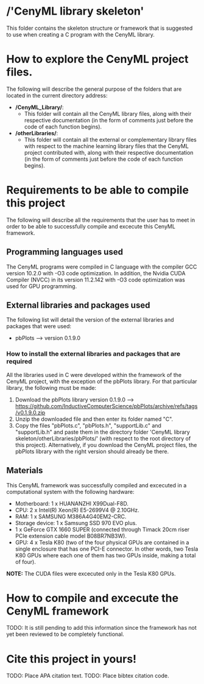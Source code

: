 # /'CenyML library skeleton'
This folder contains the skeleton structure or framework that is suggested to use when creating a C program with the CenyML library.

# How to explore the CenyML project files.
The following will describe the general purpose of the folders that are located in the current directory address:

- **/CenyML_Library/**:
    - This folder will contain all the CenyML library files, along with their respective documentation (in the form of comments just before the code of each function begins).
- **/otherLibraries/**:
    - This folder will contain all the external or complementary library files with respect to the machine learning library files that the CenyML project contributed with, along with their respective documentation (in the form of comments just before the code of each function begins).

# Requirements to be able to compile this project
The following will describe all the requirements that the user has to meet in order to be able to successfully compile and excecute this CenyML framework.

## Programming languages used
The CenyML programs were compiled in C language with the compiler GCC version 10.2.0 with -O3 code optimization. In addition, the Nvidia CUDA Compiler (NVCC) in its version 11.2.142 with -O3 code optimization was used for GPU programming.

## External libraries and packages used
The following list will detail the version of the external libraries and packages that were used:
- pbPlots --> version 0.1.9.0

### How to install the external libraries and packages that are required
All the libraries used in C were developed within the framework of the CenyML project, with the exception of the pbPlots library. For that particular library, the following must be made:

1. Download the pbPlots library version 0.1.9.0 --> https://github.com/InductiveComputerScience/pbPlots/archive/refs/tags/v0.1.9.0.zip
2. Unzip the downloaded file and then enter its folder named "C".
3. Copy the files "pbPlots.c", "pbPlots.h", "supportLib.c" and "supportLib.h" and paste them in the directory folder 'CenyML library skeleton/otherLibraries/pbPlots/' (with respect to the root directory of this project). Alternatively, if you download the CenyML project files, the pbPlots library with the right version should already be there.

## Materials
This CenyML framework was successfully compiled and excecuted in a computational system with the following hardware:

- Motherboard: 1 x HUANANZHI X99Dual-F8D.
- CPU: 2 x Intel(R) Xeon(R) E5-2699V4 @ 2.10GHz.
- RAM: 1 x SAMSUNG M386A4G40EM2-CRC.
- Storage device: 1 x Samsung SSD 970 EVO plus.
- 1 x GeForce GTX 1660 SUPER (connected through Timack 20cm riser PCIe extension cable model B08BR7NB3W).
- GPU: 4 x Tesla K80 (two of the four physical GPUs are contained in a single enclosure that has one PCI-E connector. In other words, two Tesla K80 GPUs where each one of them has two GPUs inside, making a total of four).

**NOTE:** The CUDA files were excecuted only in the Tesla K80 GPUs.

# How to compile and excecute the CenyML framework
TODO: It is still pending to add this information since the framework has not yet been reviewed to be completely functional.

# Cite this project in yours!
TODO: Place APA citation text.
TODO: Place bibtex citation code.
